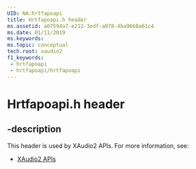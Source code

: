 ```yaml
---
UID: NA:hrtfapoapi
title: Hrtfapoapi.h header
ms.assetid: a07594a7-e212-3edf-a078-4ba9668a61c4
ms.date: 01/11/2019
ms.keywords: 
ms.topic: conceptual
tech.root: xaudio2
f1_keywords:
 - hrtfapoapi
 - hrtfapoapi/hrtfapoapi
---
```


# Hrtfapoapi.h header


## -description

This header is used by XAudio2 APIs. For more information, see:

- [XAudio2 APIs](../_xaudio2/index.md)


